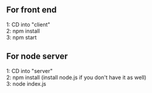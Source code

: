 ## For front end

1: CD into "client"  
2: npm install  
3: npm start  

## For node server

1: CD into "server"  
2: npm install (install node.js if you don't have it as well)  
3: node index.js  
